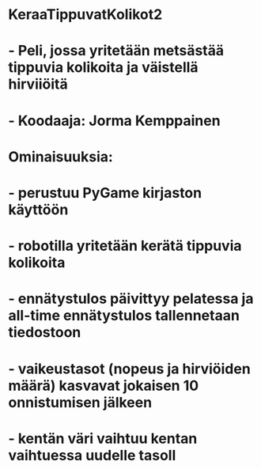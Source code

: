 # KeraaTippuvatKolikot2
# - Peli, jossa yritetään metsästää tippuvia kolikoita ja väistellä hirviiöitä
# - Koodaaja: Jorma Kemppainen
# Ominaisuuksia: 
# - perustuu PyGame kirjaston käyttöön
# - robotilla yritetään kerätä tippuvia kolikoita
# - ennätystulos päivittyy pelatessa ja all-time ennätystulos tallennetaan tiedostoon
# - vaikeustasot (nopeus ja hirviöiden määrä) kasvavat jokaisen 10 onnistumisen jälkeen
# - kentän väri vaihtuu kentan vaihtuessa uudelle tasoll
